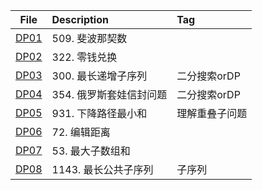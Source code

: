 | File | Description | Tag |
| :----:| :---- | :---- |
| [DP01](./DP01.py) | 509. 斐波那契数 |  |
| [DP02](./DP02.py) | 322. 零钱兑换 |  |
| [DP03](./DP03.py) | 300. 最长递增子序列 | 二分搜索orDP |
| [DP04](./DP04.py) | 354. 俄罗斯套娃信封问题 | 二分搜索orDP |
| [DP05](./DP05.py) | 931. 下降路径最小和 | 理解重叠子问题 |
| [DP06](./DP06.py) | 72. 编辑距离 |  |
| [DP07](./DP07.py) | 53. 最大子数组和 |  |
| [DP08](./DP08.py) | 1143. 最长公共子序列 | 子序列 |













